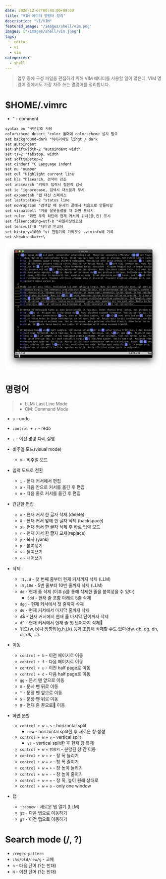 ```yaml
---
date: 2020-12-07T00:44:00+09:00
title: "VIM 에디터 명령어 정리"
description: "VI/VIM"
featured_image: "/images/shell/vim.png"
images: ["/images/shell/vim.jpeg"]
tags:
  - editor
  - vi
  - vim
categories:
  - shell
---
```


> 업무 중에 구성 파일을 편집하기 위해 VIM 에디터를 사용할 일이 많은데, VIM 명령어 중에서도 가장 자주 쓰는 명령어를 정리합니다.

# $HOME/.vimrc

- " - comment

```vim
syntax on "구문강조 사용
colorscheme desert "color 폴더에 colorscheme 설치 필요
set background=dark "하이라이팅 lihgt / dark
set autoindent
set shiftwidth=2 "autoindent width
set ts=2 "tabstop, width
set softtabstop=2
set cindent "C Language indent
set nu "number
set cul "Highlight current line
set hls "hlsearch, 검색어 강조
set incsearch "키워드 입력시 점진적 검색
set ic "ignorecase, 검색시 대소문자 무시
set expandtab "탭 대신 스페이스
set laststatus=2 "status line
set nowrapscan "검색할 때 문서의 끝에서 처음으로 안돌아감
set visualbell "키를 잘못눌렀을 때 화면 프레시
set ruler "화면 우측 하단에 현재 커서의 위치(줄,칸) 표시
set fileencoding=utf-8 "파일저장인코딩
set tenc=utf-8 "터미널 인코딩
set history=1000 "vi 편집기록 기억갯수 .viminfo에 기록
set showbreak=+++\
```

![vim](/images/common/vim.png)

# 명령어

> - LLM: Last Line Mode
> - CM: Command Mode

- `u` - undo
- `control + r` - redo
- `.` - 이전 명령 다시 실행

- 비주얼 모드(visual mode)
  - `v` - 비주얼 모드

- 입력 모드로 전환
  - `i` - 현재 커서에서 편집
  - `a` - 다음 칸으로 커서를 옮긴 후 편집
  - `o` - 다음 줄로 커서를 옮긴 후 편집

- 간단한 편집
  - `x` - 현재 커서 한 글자 삭제 (delete)
  - `X` - 현재 커서 앞에 한 글자 삭제 (backspace)
  - `s` - 현재 커서 한 글자 삭제 후 바로 입력 모드
  - `r` - 현재 커서 한 글자 교체(replace)
  - `y` - 복사 (yank)
  - `p` - 붙여넣기
  - `>` - 들여쓰기
  - `<` - 내어쓰기


- 삭제
  - `:1,.d` - 첫 번째 줄부터 현재 커서까지 삭제 (LLM)
  - `:5,10d` - 5번 줄부터 10번 줄까지 삭제 (LLM)
  - `dd` - 현재 줄 삭제 (이후 p를 통해 삭제한 줄을 붙여넣을 수 있다)
    - `5dd` - 현재 줄 포함 아래로 5줄 삭제
  - `dgg` - 현재 커서에서 첫 줄까지 삭제
  - `dG` - 현재 커서에서 마지막 줄까지 삭제
  - `d`$ - 현재 커서에서 현재 줄 마지막 단어까지 삭제
  - `d^` - 현재 커서에서 현재 줄 첫 단어까지 삭제
  - 워드(w, b)나 방향키(g,h,j,k) 등과 조합해 삭제할 수도 있다(dw, db, dg, dh, dj, dk, ...).

- 이동
  - `control + b` - 이전 페이지로 이동
  - `control + f` - 다음 페이지로 이동
  - `control + u` - 이전 half page로 이동
  - `control + d` - 다음 half page로 이동
  - `gg` - 문서 맨 앞으로 이동
  - `G` - 문서 맨 뒤로 이동
  - `^` - 문장 맨 앞으로 이동
  - `$` - 문장 맨 뒤로 이동 
  - `0` - 현재 줄 끝으로 이동

- 화면 분할
  - `control + w` + `s` - horizontal split
    - `new` - horizontal split한 후 새로운 창 생성
  - `control + w` + `v` - vertical split
    - `vs` - vertical split한 후 현재 창 복제
  - `control + w` + `방향키` - 분할된 창 간 이동
  - `control + w` + `>` - 창 폭 늘리기
  - `control + w` + `<` - 창 폭 줄이기
  - `control + w` + `+` - 창 높이 늘리기
  - `control + w` + `-` - 창 높이 줄이기
  - `control + w` + `=` - 창 폭, 높이 원래 상태로
  - `control + w` + `o` - only one window

- 탭
  - `:tabnew` - 새로운 탭 열기 (LLM)
  - `gt` - 다음 탭으로 이동하기
  - `gT` - 이전 탭으로 이동하기

# Search mode (/, ?)

- `/regex-pattern`
- `:%s/old/new/g` - 교체
- `n` - 다음 단어 (?는 반대)
- `N` - 이전 단어 (?는 반대)
